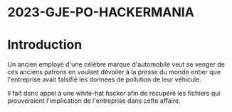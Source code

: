 # 2023-GJE-PO-HACKERMANIA
# Introduction

Un ancien employé d'une célèbre marque d'automobile veut se venger de ces anciens patrons en voulant dévoiler à la presse du monde entier
que l'entreprise avait falsifié les données de pollution de leur véhicule.

Il fait donc appel à une white-hat hacker afin de récupéré les fichiers qui prouveraient l'implication de l'entreprise dans cette affaire.
